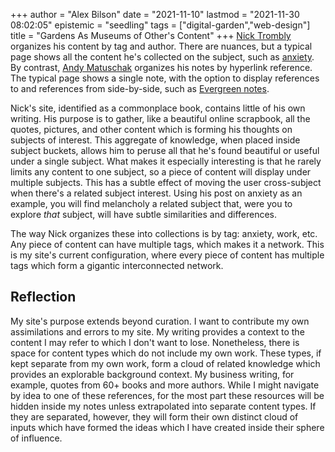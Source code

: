 +++
author = "Alex Bilson"
date = "2021-11-10"
lastmod = "2021-11-30 08:02:05"
epistemic = "seedling"
tags = ["digital-garden","web-design"]
title = "Gardens As Museums of Other's Content"
+++
[Nick Trombly](https://barnsworthburning.net) organizes his content by tag and author. There are nuances, but a typical page shows all the content he's collected on the subject, such as [anxiety](ihttps://barnsworthburning.net/spaces/anxiety). By contrast, [Andy Matuschak](https://notes.andymatuschak.org/About_these_notes) organizes his notes by hyperlink reference. The typical page shows a single note, with the option to display references to and references from side-by-side, such as [Evergreen notes](https://notes.andymatuschak.org/About_these_notes?stackedNotes=z4SDCZQeRo4xFEQ8H4qrSqd68ucpgE6LU155C).

Nick's site, identified as a commonplace book, contains little of his own writing. His purpose is to gather, like a beautiful online scrapbook, all the quotes, pictures, and other content which is forming his thoughts on subjects of interest. This aggregate of knowledge, when placed inside subject buckets, allows him to peruse all that he's found beautiful or useful under a single subject. What makes it especially interesting is that he rarely limits any content to one subject, so a piece of content will display under multiple subjects. This has a subtle effect of moving the user cross-subject when there's a related subject interest. Using his post on anxiety as an example, you will find melancholy a related subject that, were you to explore _that_ subject, will have subtle similarities and differences.

The way Nick organizes these into collections is by tag: anxiety, work, etc. Any piece of content can have multiple tags, which makes it a network. This is my site's current configuration, where every piece of content has multiple tags which form a gigantic interconnected network.

## Reflection

My site's purpose extends beyond curation. I want to contribute my own assimilations and errors to my site. My writing provides a context to the content I may refer to which I don't want to lose. Nonetheless, there is space for content types which do not include my own work. These types, if kept separate from my own work, form a cloud of related knowledge which provides an explorable background context. My business writing, for example, quotes from 60+ books and more authors. While I might navigate by idea to one of these references, for the most part these resources will be hidden inside my notes unless extrapolated into separate content types. If they are separated, however, they will form their own distinct cloud of inputs which have formed the ideas which I have created inside their sphere of influence.

